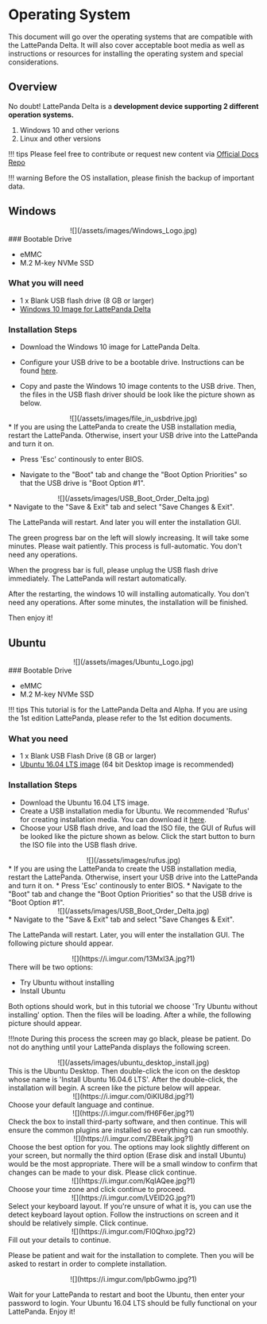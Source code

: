 # Operating System

This document will go over the operating systems that are compatible with the LattePanda Delta. It will also cover acceptable boot media as well as instructions or resources for installing the operating system and special considerations.

## Overview

No doubt! LattePanda Delta is a **development device supporting 2 different operation systems.**

1. Windows 10 and other verions
2. Linux and other versions


!!! tips
    Please feel free to contribute or request new content via [Official Docs Repo](https://github.com/LattePandaTeam/Docs)

!!! warning
    Before the OS installation, please finish the backup of important data.

## Windows

<center>![](/assets/images/Windows_Logo.jpg)</center>
### Bootable Drive

* eMMC
* M.2 M-key NVMe SSD

### What you will need

* 1 x Blank USB flash drive (8 GB or larger)
* [Windows 10 Image for LattePanda Delta](https://www.dropbox.com/s/ysh0o1ksi1rurlu/CDJQ-JX-7-S70GR110-GA54A-101-D.zip?dl=0)

### Installation Steps

* Download the Windows 10 image for LattePanda Delta.

* Configure your USB drive to be a bootable drive. Instructions can be found [here](https://technet.microsoft.com/en-us/library/jj200124%28v=ws.11%29.aspx).

* Copy and paste the Windows 10 image contents to the USB drive. Then, the files in the USB flash driver should be look like the picture shown as below.
<center>![](/assets/images/file_in_usbdrive.jpg)</center>
* If you are using the LattePanda to create the USB installation media, restart the LattePanda. Otherwise, insert your USB drive into the LattePanda and turn it on. 

* Press 'Esc' continously to enter BIOS. 

* Navigate to the "Boot" tab and change the "Boot Option Priorities" so that the USB drive is "Boot Option #1".
<center>![](/assets/images/USB_Boot_Order_Delta.jpg)</center>
* Navigate to the "Save & Exit" tab and select "Save Changes & Exit".

The LattePanda will restart. And later you will enter the installation GUI.

The green progress bar on the left will slowly increasing. It will take some minutes. Please wait patiently. This process is full-automatic. You don't need any operations.

When the progress bar is full, please unplug the USB flash drive immediately. The LattePanda will restart automatically.  

After the restarting, the windows 10 will installing automatically. You don't need any operations. After some minutes,  the installation will be finished. 

Then enjoy it!





## Ubuntu

<center>![](/assets/images/Ubuntu_Logo.jpg)</center>
### Bootable Drive

* eMMC
* M.2 M-key NVMe SSD 

!!! tips 
    This tutorial is for the LattePanda Delta and Alpha. If you are using the 1st edition LattePanda, please refer to the 1st edition documents.

### What you need

* 1 x Blank USB Flash Drive (8 GB or larger)
* [Ubuntu 16.04 LTS image](http://releases.ubuntu.com/releases/16.04/) (64 bit Desktop image is recommended)

### Installation Steps

* Download the Ubuntu 16.04 LTS image.
* Create a USB installation media for Ubuntu. We recommended 'Rufus' for creating installation media. You can download it [here](https://rufus.akeo.ie/).  
* Choose your USB flash drive, and load the ISO file, the GUI of Rufus will be looked like the picture shown as below. Click the start button to burn the ISO file into the USB flash drive.
<center>![](/assets/images/rufus.jpg)</center>
* If you are using the LattePanda to create the USB installation media, restart the LattePanda. Otherwise, insert your USB drive into the LattePanda and turn it on. 
* Press 'Esc' continously to enter BIOS. 
* Navigate to the "Boot" tab and change the "Boot Option Priorities" so that the USB drive is "Boot Option #1".
<center>![](/assets/images/USB_Boot_Order_Delta.jpg)</center>
* Navigate to the "Save & Exit" tab and select "Save Changes & Exit".

The LattePanda will restart. Later, you will enter the installation GUI. The following picture should appear.

<center>![](https://i.imgur.com/13Mxl3A.jpg?1)</center>
There will be two options:

- Try Ubuntu without installing
- Install Ubuntu

Both options should work, but in this tutorial we choose 'Try Ubuntu without installing' option. Then the files will be loading. After a while, the following picture should appear. 

!!!note
    During this process the screen may go black, please be patient. Do not do anything until your LattePanda displays the following screen.

<center>![](/assets/images/ubuntu_desktop_install.jpg)</center>
This is the Ubuntu Desktop. Then double-click the icon on the desktop whose name is 'Install Ubuntu 16.04.6 LTS'. After the double-click, the installation will begin. A screen like the picture below will 
appear.

<center>![](https://i.imgur.com/0iKIU8d.jpg?1)</center>
Choose your default language and continue. 

<center>![](https://i.imgur.com/fH6F6er.jpg?1)</center>
Check the box to install third-party software, and then continue. This will ensure the common plugins are installed so everything can run smoothly. 

<center>![](https://i.imgur.com/ZBEtaik.jpg?1)</center>
Choose the best option for you. The options may look slightly different on your screen, but normally the third option (Erase disk and install Ubuntu) would be the most appropriate. There will be a small window to confirm that changes can be made to your disk. Please click continue.

<center>![](https://i.imgur.com/KqIAQee.jpg?1)</center>
Choose your time zone and click continue to proceed.

<center>![](https://i.imgur.com/LVEID2G.jpg?1)</center>
Select your keyboard layout. If you're unsure of what it is, you can use the detect keyboard layout option. Follow the instructions on screen and it should be relatively simple. Click continue.

<center>![](https://i.imgur.com/Fl0Qhxo.jpg?2)</center>
Fill out your details to continue. 

Please be patient and wait for the installation to complete. Then you will be asked to restart in order to complete installation.

<center>![](https://i.imgur.com/IpbGwmo.jpg?1)</center>

Wait for your LattePanda to restart and boot the Ubuntu, then enter your password to login. Your Ubuntu 16.04 LTS should be fully functional on your LattePanda. Enjoy it!